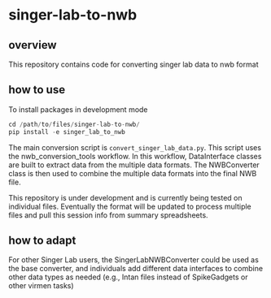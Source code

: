 # singer-lab-to-nwb

## overview

This repository contains code for converting singer lab data to nwb format

## how to use

To install packages in development mode

```python
cd /path/to/files/singer-lab-to-nwb/
pip install -e singer_lab_to_nwb
```

The main conversion script is `convert_singer_lab_data.py`. This script uses the nwb_conversion_tools workflow.
In this workflow, DataInterface classes are built to extract data from the multiple data formats.
The NWBConverter class is then used to combine the  multiple data formats into the final NWB file.

This repository is under development and is currently being tested on individual files. Eventually the format will be
updated to process multiple files and pull this session info from summary spreadsheets.

## how to adapt

For other Singer Lab users, the SingerLabNWBConverter could be used as the base converter, and individuals add different
data interfaces to combine other data types as needed (e.g., Intan files instead of SpikeGadgets or other virmen tasks)